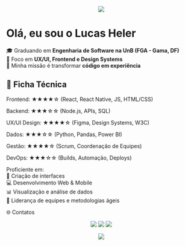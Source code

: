 <!-- Banner animado -->
<p align="center">
  <img src="https://capsule-render.vercel.app/api?type=waving&color=gradient&height=200&section=header&text=Lucas%20Heler&fontSize=40&fontAlignY=35&animation=fadeIn" />
</p>

# Olá, eu sou o Lucas Heler

🎓 Graduando em **Engenharia de Software na UnB (FGA - Gama, DF)**  
🎨 Foco em **UX/UI, Frontend e Design Systems**  
🚀 Minha missão é transformar **código em experiência**  

## 🧾 Ficha Técnica

Frontend:     ★★★★☆ (React, React Native, JS, HTML/CSS)

Backend:      ★★★☆☆ (Node.js, APIs, SQL)

UX/UI Design: ★★★★☆ (Figma, Design Systems, W3C)

Dados:        ★★★☆☆ (Python, Pandas, Power BI)

Gestão:       ★★★★☆ (Scrum, Coordenação de Equipes)

DevOps:     ★★★☆☆ (Builds, Automação, Deploys)

Proficiente em:  
🎨 Criação de interfaces  
💻 Desenvolvimento Web & Mobile  
📊 Visualização e análise de dados  
🤝 Liderança de equipes e metodologias ágeis

🌐 Contatos
<p align="center"> <a href="mailto:lucasheler3@gmail.com"><img src="https://img.shields.io/badge/Email-D14836?style=for-the-badge&logo=gmail&logoColor=white"/></a> <a href="https://linkedin.com/in/lucas-heler"><img src="https://img.shields.io/badge/LinkedIn-0077B5?style=for-the-badge&logo=linkedin&logoColor=white"/></a> 
<a href="https://drive.google.com/file/d/1ePbZ-6E33W8p4r0v2HUQc5EHRmtTqzN2/view?usp=sharing"><img src="https://img.shields.io/badge/Curriculum-228B22?style=for-the-badge&logo=google-docs&logoColor=white&label=Meu+CV"/></a>

</p>
<p align="center"> <img src="https://capsule-render.vercel.app/api?type=waving&color=gradient&height=120&section=footer" /> </p>
